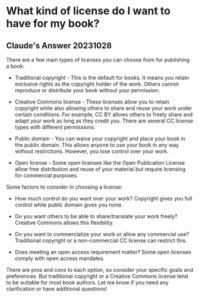 # What kind of license do I want to have for my book?

## Claude's Answer 20231028

There are a few main types of licenses you can choose from for publishing a book:

- Traditional copyright - This is the default for books. It means you retain exclusive rights as the copyright holder of the work. Others cannot reproduce or distribute your book without your permission.

- Creative Commons license - These licenses allow you to retain copyright while also allowing others to share and reuse your work under certain conditions. For example, CC BY allows others to freely share and adapt your work as long as they credit you. There are several CC license types with different permissions.

- Public domain - You can waive your copyright and place your book in the public domain. This allows anyone to use your book in any way without restrictions. However, you lose control over your work.

- Open license - Some open licenses like the Open Publication License allow free distribution and reuse of your material but require licensing for commercial purposes.

Some factors to consider in choosing a license:

- How much control do you want over your work? Copyright gives you full control while public domain gives you none.

- Do you want others to be able to share/translate your work freely? Creative Commons allows this flexibility.

- Do you want to commercialize your work or allow any commercial use? Traditional copyright or a non-commercial CC license can restrict this.

- Does meeting an open access requirement matter? Some open licenses comply with open access mandates.

There are pros and cons to each option, so consider your specific goals and preferences. But traditional copyright or a Creative Commons license tend to be suitable for most book authors. Let me know if you need any clarification or have additional questions!
